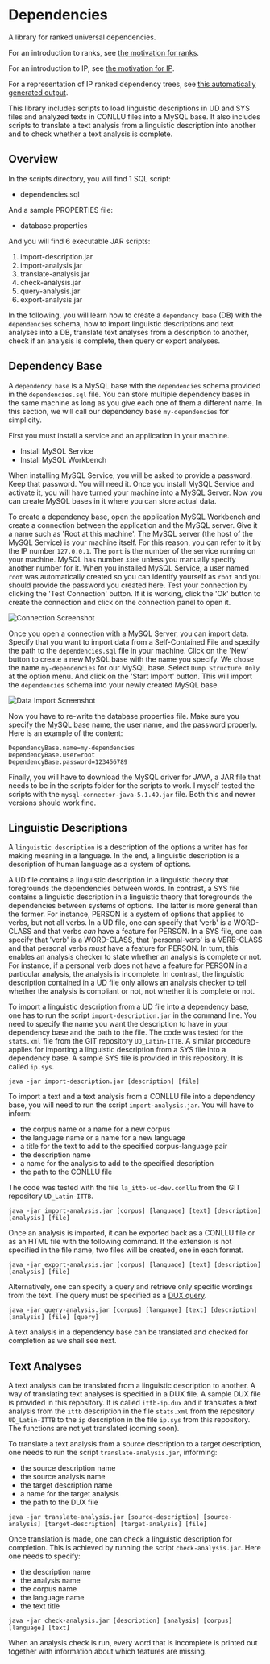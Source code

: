 # Dependencies
A library for ranked universal dependencies.

For an introduction to ranks, see [the motivation for ranks](RANKS.md).

For an introduction to IP, see [the motivation for IP](IP.md).

For a representation of IP ranked dependency trees, see [this automatically generated output](treebanks/la_ittb-ip-dev-198.html).

This library includes scripts to load linguistic descriptions in UD and 
SYS files and analyzed texts in CONLLU files into a MySQL base. It also
includes scripts to translate a text analysis from a linguistic description
into another and to check whether a text analysis is complete.

## Overview

In the scripts directory, you will find 1 SQL script:

- dependencies.sql

And a sample PROPERTIES file:

- database.properties

And you will find 6 executable JAR scripts:

1. import-description.jar
2. import-analysis.jar
3. translate-analysis.jar
4. check-analysis.jar
5. query-analysis.jar
6. export-analysis.jar

In the following, you will learn how to create a `dependency base` (DB) with the `dependencies` schema,
how to import linguistic descriptions and text analyses into a DB, translate text analyses
from a description to another, check if an analysis is complete, then query or export analyses.

## Dependency Base

A `dependency base` is a MySQL base with the `dependencies` schema provided in the `dependencies.sql` file.
You can store multiple dependency bases in the same machine as long as you give each one of them a different
name. In this section, we will call our dependency base `my-dependencies` for simplicity.

First you must install a service and an application in your machine.

- Install MySQL Service
- Install MySQL Workbench 

When installing MySQL Service, you will be asked to provide a password. Keep that password. You will need it. Once you install MySQL Service and activate it, you will have turned your machine into a MySQL Server. Now you can create MySQL bases in it where you can store actual data.

To create a dependency base, open the application MySQL Workbench and create a connection between the application and the MySQL server. Give it a name such as 'Root at this machine'. The MySQL server (the host of the MySQL Service) is your machine itself. For this reason, you can refer to it by the IP number `127.0.0.1`. The `port` is the number of the service running on your machine. MySQL has number `3306` unless you manually specify another number for it. When you installed MySQL Service, a user named `root` was automatically created so you can identify yourself as `root` and you should provide the password you created here. Test your connection by clicking the 'Test Connection' button. If it is working, click the 'Ok' button to create the connection and click on the connection panel to open it. 

![Connection Screenshot](README/Connection.png "Connection Screenshot")

Once you open a connection with a MySQL Server, you can import data. Specify that you want to import data from a Self-Contained File and specify the path to the `dependencies.sql` file in your machine. Click on the 'New' button to create a new MySQL base with the name you specify. We chose the name `my-dependencies` for our MySQL base. Select `Dump Structure Only` at the option menu. And click on the 'Start Import' button. This will import the `dependencies` schema into your newly created MySQL base.

![Data Import Screenshot](README/DataImport.png "Data Import Screenshot")

Now you have to re-write the database.properties file. Make sure you specify the MySQL base name, the user name, and the password properly. Here is an example of the content:

```properties
DependencyBase.name=my-dependencies
DependencyBase.user=root
DependencyBase.password=123456789
```

Finally, you will have to download the MySQL driver for JAVA, a JAR file that needs to be in the scripts folder for the scripts to work.  I myself tested the scripts with the `mysql-connector-java-5.1.49.jar` file. Both this and newer versions should work fine.

## Linguistic Descriptions

A `linguistic description` is a description of the options a writer has for making meaning in a language. In the end, a linguistic description is a description of human language as a system of options.

A UD file contains a linguistic description in a linguistic theory that foregrounds the dependencies between words. In contrast, a SYS file contains a linguistic description in a linguistic theory that foregrounds the dependencies between systems of options. The latter is more general than the former. For instance, PERSON is a system of options that applies to verbs, but not all verbs. In a UD file, one can specify that 'verb' is a WORD-CLASS and that verbs *can* have a feature for PERSON. In a SYS file, one can specify that 'verb' is a WORD-CLASS, that 'personal-verb' is a VERB-CLASS and that personal verbs *must* have a feature for PERSON. In turn, this enables an analysis checker to state whether an analysis is complete or not. For instance, if a personal verb does not have a feature for PERSON in a particular analysis, the analysis is incomplete. In contrast, the linguistic description contained in a UD file only allows an analysis checker to tell whether the analysis is compliant or not, not whether it is complete or not.

To import a linguistic description from a UD file into a dependency base, one has to run the script `import-description.jar` in the command line. You need to specify the name you want the description to have in your dependency base and the path to the file. The code was tested for the `stats.xml` file from the GIT repository `UD_Latin-ITTB`. A similar procedure applies for importing a linguistic description from a SYS file into a dependency base. A sample SYS file is provided in this repository. It is called `ip.sys`.

```
java -jar import-description.jar [description] [file] 
```

To import a text and a text analysis from a CONLLU file into a dependency base, you will need to run the script `import-analysis.jar`. You will have to inform:

* the corpus name or a name for a new corpus
* the language name or a name for a new language
* a title for the text to add to the specified corpus-language pair
* the description name
* a name for the analysis to add to the specified description
* the path to the CONLLU file

The code was tested with the file `la_ittb-ud-dev.conllu` from the GIT repository `UD_Latin-ITTB`.

```
java -jar import-analysis.jar [corpus] [language] [text] [description] [analysis] [file]
```

Once an analysis is imported, it can be exported back as a CONLLU file or as an HTML file with the following command. If the extension is not specified in the file name, two files will be created, one in each format.

```
java -jar export-analysis.jar [corpus] [language] [text] [description] [analysis] [file]
```

Alternatively, one can specify a query and retrieve only specific wordings from the text. The query must be specified as a [DUX query](DUX-README.md).

```
java -jar query-analysis.jar [corpus] [language] [text] [description] [analysis] [file] [query]
```

A text analysis in a dependency base can be translated and checked for completion as we shall see next.

## Text Analyses

A text analysis can be translated from a linguistic description to another. A way of translating text analyses is specified in a DUX file. A sample DUX file is provided in this repository. It is called `ittb-ip.dux` and it translates a text analysis from the `ittb` description in the file `stats.xml` from the repository `UD_Latin-ITTB` to the `ip` description in the file `ip.sys` from this repository. The functions are not yet translated (coming soon).

To translate a text analysis from a source description to a target description, one needs to run the script `translate-analysis.jar`, informing:

* the source description name
* the source analysis name
* the target description name
* a name for the target analysis
* the path to the DUX file

```
java -jar translate-analysis.jar [source-description] [source-analysis] [target-description] [target-analysis] [file]
```

Once translation is made, one can check a linguistic description for completion. This is achieved by running the script `check-analysis.jar`. Here one needs to specify:

* the description name
* the analysis name
* the corpus name
* the language name
* the text title

```
java -jar check-analysis.jar [description] [analysis] [corpus] [language] [text]
```

When an analysis check is run, every word that is incomplete is printed out together with information about which features are missing.
